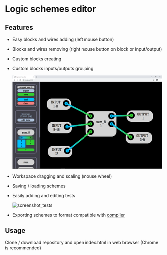 # Logic schemes editor

## Features

* Easy blocks and wires adding (left mouse button)

* Blocks and wires removing (right mouse button on block or input/output)

* Custom blocks creating

* Custom blocks inputs/outputs grouping

  ![screenshot_grouping](screenshot_grouping.png)

* Workspace dragging and scaling (mouse wheel)

* Saving / loading schemes

* Easily adding and editing tests

  ![screenshot_tests](C:\Users\Necheporenko_s_iu\repositories\logic_schemes_editor\screenshot_tests.png)

* Exporting schemes to format compatible with [compiler](https://notabug.org/mentalblood/logic_schemes_compiler)

## Usage

Clone / download repository and open index.html in web browser (Chrome is recommended)